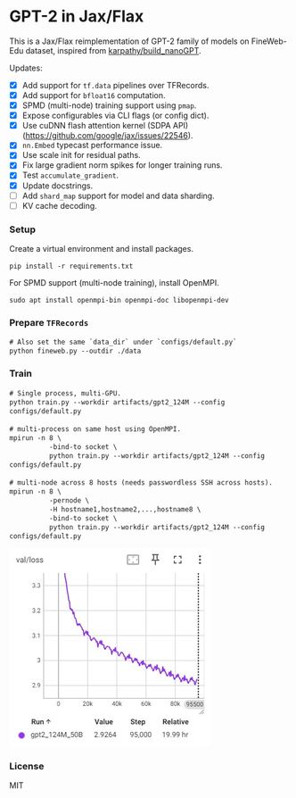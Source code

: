 # GPT-2 in Jax/Flax

This is a Jax/Flax reimplementation of GPT-2 family of models on FineWeb-Edu dataset, inspired from [karpathy/build_nanoGPT](https://github.com/karpathy/build-nanogpt).

Updates:
- [x] Add support for `tf.data` pipelines over TFRecords.
- [x] Add support for `bfloat16` computation.
- [x] SPMD (multi-node) training support using `pmap`.
- [x] Expose configurables via CLI flags (or config dict).
- [x] Use cuDNN flash attention kernel (SDPA API) (https://github.com/google/jax/issues/22546).
- [x] `nn.Embed` typecast performance issue.
- [x] Use scale init for residual paths.
- [x] Fix large gradient norm spikes for longer training runs.
- [x] Test `accumulate_gradient`.
- [x] Update docstrings.
- [ ] Add `shard_map` support for model and data sharding.
- [ ] KV cache decoding.
### Setup
Create a virtual environment and install packages.
```shell
pip install -r requirements.txt
```

For SPMD support (multi-node training), install OpenMPI.
```shell
sudo apt install openmpi-bin openmpi-doc libopenmpi-dev
```

### Prepare `TFRecords`
```shell
# Also set the same `data_dir` under `configs/default.py`
python fineweb.py --outdir ./data
```

### Train
```shell
# Single process, multi-GPU.
python train.py --workdir artifacts/gpt2_124M --config configs/default.py

# multi-process on same host using OpenMPI.
mpirun -n 8 \
          -bind-to socket \
          python train.py --workdir artifacts/gpt2_124M --config configs/default.py

# multi-node across 8 hosts (needs passwordless SSH across hosts).
mpirun -n 8 \
          -pernode \
          -H hostname1,hostname2,...,hostname8 \
          -bind-to socket \
          python train.py --workdir artifacts/gpt2_124M --config configs/default.py
```
<img src="https://github.com/MasterSkepticista/gpt2/raw/main/.github/loss.jpg">

### License
MIT
